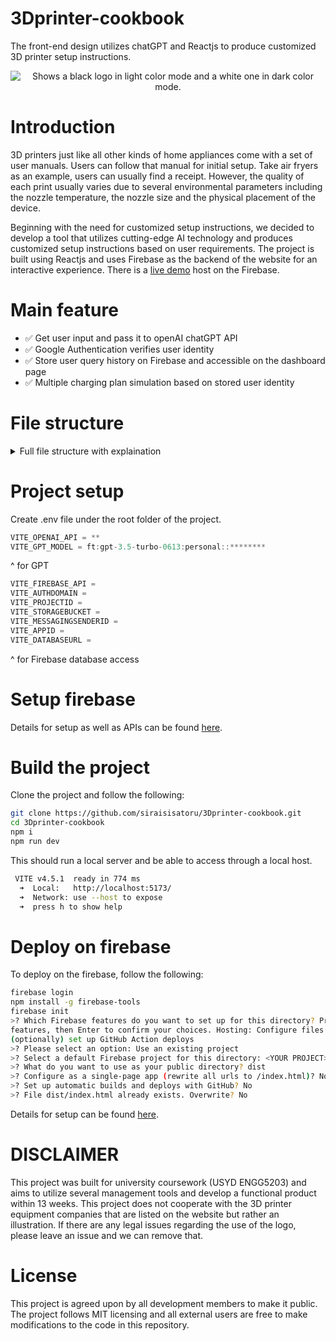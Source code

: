 # 3Dprinter-cookbook
The front-end design utilizes chatGPT and Reactjs to produce customized 3D printer setup instructions.

<p align="center">
<picture>
  <source media="(prefers-color-scheme: dark)" srcset="cookbook/public/sampleLogo_invert.svg">
  <source media="(prefers-color-scheme: light)" srcset="cookbook/public/sampleLogo.svg">
  <img alt=" Shows a black logo in light color mode and a white one in dark color mode." src="https://user-images.githubusercontent.com/25423296/163456779-a8556205-d0a5-45e2-ac17-42d089e3c3f8.png">
</picture>
</p>

# Introduction
3D printers just like all other kinds of home appliances come with a set of user manuals. Users can follow that manual for initial setup. Take air fryers as an example, users can usually find a receipt. However, the quality of each print usually varies due to several environmental parameters including the nozzle temperature, the nozzle size and the physical placement of the device. 


Beginning with the need for customized setup instructions, we decided to develop a tool that utilizes cutting-edge AI technology and produces customized setup instructions based on user requirements. The project is built using Reactjs and uses Firebase as the backend of the website for an interactive experience. There is a [live demo](https://engg5203-cookbook.web.app/) host on the Firebase.

# Main feature

- ✅ Get user input and pass it to openAI chatGPT API
- ✅ Google Authentication verifies user identity
- ✅ Store user query history on Firebase and accessible on the dashboard page
- ✅ Multiple charging plan simulation based on stored user identity

# File structure

<details>
<summary>Full file structure with explaination</summary>
.```
├── public
│   ├── company_logo                [Folder stores library svg files]
│   │   ├── ChatGPT_logo.svg
│   │   ├── React-icon.svg
│   │   └── Tailwind_CSS_Logo.svg
│   ├── img
│   │   ├── brands                  [Folder stores 3D printer library logo files]
│   │   │   ├── crealitylogo.png
│   │   │   ├── eos_gmbh_logo_bw.svg
│   │   │   ├── hori3dlogo.png
│   │   │   ├── jgew3dlogo.png
│   │   │   ├── logo_top.png
│   │   │   ├── MakerBot-Logo.webp
│   │   │   ├── prusaresearch-logo.png
│   │   │   ├── stratasys-logo.png
│   │   │   └── UltiMaker_Logo.svg
│   │   ├── devTeamIcon             [Folder stores members icon for about us page]
│   │   │   ├── Beng.jpg
│   │   │   ├── Benson.JPG
│   │   │   ├── Braeden.jpg
│   │   │   ├── Guangjian.jpg
│   │   │   ├── Haoyuan.jpg
│   │   │   ├── ShuYang.jpg
│   │   │   ├── Xingyu.jpg
│   │   │   └── Zongmin.jpg
│   │   ├── groupPhoto              [An AI generated group photo]
│   │   │   └── GPphoto.png
│   │   ├── randompic               [Small icons used for random hints for loading]
│   │   │   ├── randpic1.png
│   │   │   ├── randpic2.png
│   │   │   ├── randpic3.png
│   │   │   ├── randpic4.png
│   │   │   └── randpic5.png
│   │   ├── thumbnail               [Thumbnail images on the front page]
│   │   │   ├── 3dprinting1.jpg
│   │   │   ├── 3dprinting2.jpg
│   │   │   ├── 3dprinting3.jpg
│   │   │   ├── 3dprinting4.jpg
│   │   │   ├── 3dprinting5.jpg
│   │   │   ├── 3dprinting6.jpg
│   │   │   ├── 3dprinting7.jpg
│   │   │   └── 3dprinting8.jpg
│   │   ├── userFeedback            [User feedback images on the front page]
│   │   │   ├── product1.jpg
│   │   │   ├── product2.jpg
│   │   │   ├── product3.jpg
│   │   │   ├── product4.jpg
│   │   │   ├── product5.jpg
│   │   │   └── product6.jpg
│   │   └── IMG_0061.JPG
│   ├── cookbook.png                [Website icon]
│   ├── logo.png                    [Team logo]
│   ├── sampleLogo_invert.svg       [Team logo]
│   └── sampleLogo.svg              [Team logo]
├── src
│   ├── js
│   │   ├── firebase.utils.js       [Contains database access information]
│   │   └── gptAPI.js               [Contains gpt access information and user input arrangement]
│   ├── page
│   │   ├── 404.jsx                 [404 page]
│   │   ├── aboutUs.jsx             [About us page]
│   │   ├── dashboard.jsx           [Dashboard page for log-in users]
│   │   ├── GPTengine.jsx           [GPT engine page that prompts user input]
│   │   ├── index.jsx               [Front page]
│   │   ├── inst_download.jsx       [The instruction page displays get output and provides model download links]
│   │   ├── payment.jsx             [Pricing page links to payment page simulate payment in the real site]
│   │   └── pricing.jsx             [Pricing page shows price comparison and prompts users to choose plans]
│   ├── utils
│   │   ├── footer.jsx              [Footer component]
│   │   ├── gptengine.utils.jsx     [Input form]
│   │   ├── inputTypingAnime.jsx    [Animation hood for front page]
│   │   ├── instruction.utils.jsx   [Instruction component]
│   │   ├── nav_bar.jsx             [Navigation bar component]
│   │   ├── pdf.utils.jsx           [Instruction to PDF component]
│   │   └── ScrollToAnchor.jsx      [Smooth scroll component]
│   ├── App.css
│   ├── App.jsx                     [Router wrap for the whole website]
│   ├── index.css                   [Main CSS]
│   └── main.jsx                    [Main app]
├── .env                            [Store sensitive information such as API key]
├── .eslintrc.cjs                   [Configuration file]
├── .firebaserc                     [Configuration file]
├── babel.config.js                 [Configuration file]
├── firebase.json                   [Configuration file]
├── index.html                      [Page heading]
├── package-lock.json               [Configuration file]
├── package.json                    [Configuration file]
├── postcss.config.js               [Configuration file]
├── tailwind.config.js              [Configuration file]
└── vite.config.js                  [Configuration file]
```
</details>

# Project setup

Create .env file under the root folder of the project.

``` js
VITE_OPENAI_API = **
VITE_GPT_MODEL = ft:gpt-3.5-turbo-0613:personal::********
```
^ for GPT
```js
VITE_FIREBASE_API = 
VITE_AUTHDOMAIN = 
VITE_PROJECTID = 
VITE_STORAGEBUCKET = 
VITE_MESSAGINGSENDERID = 
VITE_APPID = 
VITE_DATABASEURL =  
```
^ for Firebase database access

# Setup firebase

Details for setup as well as APIs can be found [here](https://ariangarshi.medium.com/how-to-use-firebase-for-google-authentication-in-a-react-js-in-2022-78171a235404).

# Build the project

Clone the project and follow the following:
```sh
git clone https://github.com/siraisisatoru/3Dprinter-cookbook.git
cd 3Dprinter-cookbook
npm i
npm run dev
```

This should run a local server and be able to access through a local host.
```sh
 VITE v4.5.1  ready in 774 ms
  ➜  Local:   http://localhost:5173/
  ➜  Network: use --host to expose
  ➜  press h to show help
```

# Deploy on firebase
To deploy on the firebase, follow the following:
```sh
firebase login
npm install -g firebase-tools
firebase init
>? Which Firebase features do you want to set up for this directory? Press Space to select
features, then Enter to confirm your choices. Hosting: Configure files for Firebase Hosting and
(optionally) set up GitHub Action deploys
>? Please select an option: Use an existing project
>? Select a default Firebase project for this directory: <YOUR PROJECT> (<YOUR PROJECT>)
>? What do you want to use as your public directory? dist
>? Configure as a single-page app (rewrite all urls to /index.html)? No
>? Set up automatic builds and deploys with GitHub? No
>? File dist/index.html already exists. Overwrite? No
```

Details for setup can be found [here](https://vitejs.dev/guide/static-deploy.html#google-firebase).


# DISCLAIMER
This project was built for university coursework (USYD ENGG5203) and aims to utilize several management tools and develop a functional product within 13 weeks. This project does not cooperate with the 3D printer equipment companies that are listed on the website but rather an illustration. If there are any legal issues regarding the use of the logo, please leave an issue and we can remove that.


# License

This project is agreed upon by all development members to make it public. The project follows MIT licensing and all external users are free to make modifications to the code in this repository.



